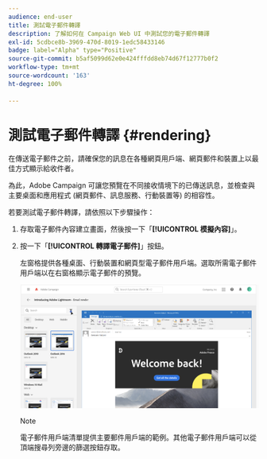 ```yaml
---
audience: end-user
title: 測試電子郵件轉譯
description: 了解如何在 Campaign Web UI 中測試您的電子郵件轉譯
exl-id: 5cdbce8b-3969-470d-8019-1edc58433146
badge: label="Alpha" type="Positive"
source-git-commit: b5af5099d62e0e424fffdd8eb74d67f12777b0f2
workflow-type: tm+mt
source-wordcount: '163'
ht-degree: 100%

---
```



# 測試電子郵件轉譯 {#rendering}


在傳送電子郵件之前，請確保您的訊息在各種網頁用戶端、網頁郵件和裝置上以最佳方式顯示給收件者。

為此，Adobe Campaign 可讓您預覽在不同接收情境下的已傳送訊息，並檢查與主要桌面和應用程式 (網頁郵件、訊息服務、行動裝置等) 的相容性。

若要測試電子郵件轉譯，請依照以下步驟操作：

1. 存取電子郵件內容建立畫面，然後按一下「**[!UICONTROL 模擬內容]**」。

1. 按一下「**[!UICONTROL 轉譯電子郵件]**」按鈕。

   左窗格提供各種桌面、行動裝置和網頁型電子郵件用戶端。選取所需電子郵件用戶端以在右窗格顯示電子郵件的預覽。

   ![](assets/render-context.png)

   >[!NOTE]
   >
   >電子郵件用戶端清單提供主要郵件用戶端的範例。其他電子郵件用戶端可以從頂端搜尋列旁邊的篩選按鈕存取。
